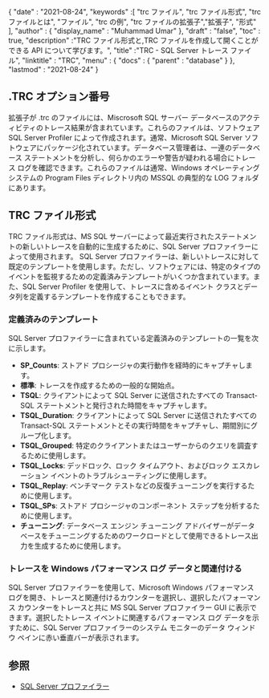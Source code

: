 {
  "date" : "2021-08-24",
  "keywords" :[ "trc ファイル", "trc ファイル形式", "trc ファイルとは", "ファイル", "trc の例", "trc ファイルの拡張子","拡張子", "形式" ],
  "author" : {
    "display_name" : "Muhammad Umar"
},
  "draft" : "false",
  "toc" : true,
  "description" :"TRC ファイル形式と,TRC ファイルを作成して開くことができる API について学びます。",
  "title" :"TRC - SQL Server トレース ファイル",
  "linktitle" : "TRC",
  "menu" : {
    "docs" : {
      "parent" : "database"
}
},
  "lastmod" : "2021-08-24"
}

## .TRC オプション番号
拡張子が .trc のファイルには、Miscrosoft SQL サーバー データベースのアクティビティのトレース結果が含まれています。これらのファイルは、ソフトウェア SQL Server Profiler によって作成されます。通常、Microsoft SQL Server ソフトウェアにパッケージ化されています。データベース管理者は、一連のデータベース ステートメントを分析し、何らかのエラーや警告が疑われる場合にトレース ログを確認できます。これらのファイルは通常、Windows オペレーティング システムの Program Files ディレクトリ内の MSSQL の典型的な LOG フォルダにあります。

## TRC ファイル形式
TRC ファイル形式は、MS SQL サーバーによって最近実行されたステートメントの新しいトレースを自動的に生成するために、SQL Server プロファイラーによって使用されます。 SQL Server プロファイラーは、新しいトレースに対して既定のテンプレートを使用します。ただし、ソフトウェアには、特定のタイプのイベントを監視するための定義済みテンプレートがいくつか含まれています。また、SQL Server Profiler を使用して、トレースに含めるイベント クラスとデータ列を定義するテンプレートを作成することもできます。

### 定義済みのテンプレート
SQL Server プロファイラーに含まれている定義済みのテンプレートの一覧を次に示します。
- **SP_Counts**: ストアド プロシージャの実行動作を経時的にキャプチャします。
- **標準**: トレースを作成するための一般的な開始点。
- **TSQL**: クライアントによって SQL Server に送信されたすべての Transact-SQL ステートメントと発行された時間をキャプチャします。
- **TSQL_Duration**: クライアントによって SQL Server に送信されたすべての Transact-SQL ステートメントとその実行時間をキャプチャし、期間別にグループ化します。
- **TSQL_Grouped**: 特定のクライアントまたはユーザーからのクエリを調査するために使用します。
- **TSQL_Locks**: デッドロック、ロック タイムアウト、およびロック エスカレーション イベントのトラブルシューティングに使用します。
- **TSQL_Replay**: ベンチマーク テストなどの反復チューニングを実行するために使用します。
- **TSQL_SPs**: ストアド プロシージャのコンポーネント ステップを分析するために使用します。
- **チューニング**: データベース エンジン チューニング アドバイザーがデータベースをチューニングするためのワークロードとして使用できるトレース出力を生成するために使用します。
### トレースを Windows パフォーマンス ログ データと関連付ける
SQL Server プロファイラーを使用して、Microsoft Windows パフォーマンス ログを開き、トレースと関連付けるカウンターを選択し、選択したパフォーマンス カウンターをトレースと共に MS SQL Server プロファイラー GUI に表示できます。選択したトレース イベントに関連するパフォーマンス ログ データを示すために、SQL Server プロファイラーのシステム モニターのデータ ウィンドウ ペインに赤い垂直バーが表示されます。


## 参照 ##

* [SQL Server プロファイラー](https://learn.microsoft.com/en-us/sql/tools/sql-server-profiler/sql-server-profiler?view=sql-server-ver15)

